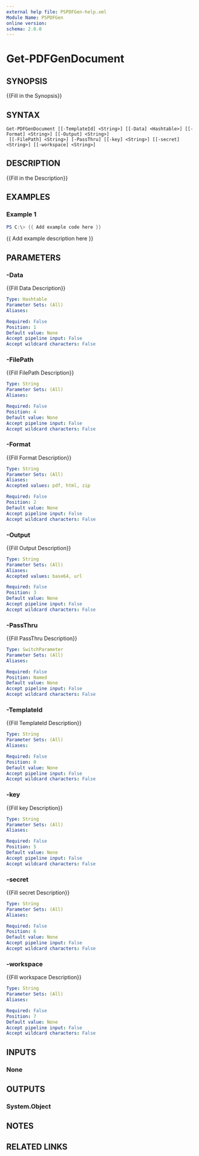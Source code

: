 ```yaml
---
external help file: PSPDFGen-help.xml
Module Name: PSPDFGen
online version:
schema: 2.0.0
---
```


# Get-PDFGenDocument

## SYNOPSIS
{{Fill in the Synopsis}}

## SYNTAX

```
Get-PDFGenDocument [[-TemplateId] <String>] [[-Data] <Hashtable>] [[-Format] <String>] [[-Output] <String>]
 [[-FilePath] <String>] [-PassThru] [[-key] <String>] [[-secret] <String>] [[-workspace] <String>]
```

## DESCRIPTION
{{Fill in the Description}}

## EXAMPLES

### Example 1
```powershell
PS C:\> {{ Add example code here }}
```

{{ Add example description here }}

## PARAMETERS

### -Data
{{Fill Data Description}}

```yaml
Type: Hashtable
Parameter Sets: (All)
Aliases:

Required: False
Position: 1
Default value: None
Accept pipeline input: False
Accept wildcard characters: False
```

### -FilePath
{{Fill FilePath Description}}

```yaml
Type: String
Parameter Sets: (All)
Aliases:

Required: False
Position: 4
Default value: None
Accept pipeline input: False
Accept wildcard characters: False
```

### -Format
{{Fill Format Description}}

```yaml
Type: String
Parameter Sets: (All)
Aliases:
Accepted values: pdf, html, zip

Required: False
Position: 2
Default value: None
Accept pipeline input: False
Accept wildcard characters: False
```

### -Output
{{Fill Output Description}}

```yaml
Type: String
Parameter Sets: (All)
Aliases:
Accepted values: base64, url

Required: False
Position: 3
Default value: None
Accept pipeline input: False
Accept wildcard characters: False
```

### -PassThru
{{Fill PassThru Description}}

```yaml
Type: SwitchParameter
Parameter Sets: (All)
Aliases:

Required: False
Position: Named
Default value: None
Accept pipeline input: False
Accept wildcard characters: False
```

### -TemplateId
{{Fill TemplateId Description}}

```yaml
Type: String
Parameter Sets: (All)
Aliases:

Required: False
Position: 0
Default value: None
Accept pipeline input: False
Accept wildcard characters: False
```

### -key
{{Fill key Description}}

```yaml
Type: String
Parameter Sets: (All)
Aliases:

Required: False
Position: 5
Default value: None
Accept pipeline input: False
Accept wildcard characters: False
```

### -secret
{{Fill secret Description}}

```yaml
Type: String
Parameter Sets: (All)
Aliases:

Required: False
Position: 6
Default value: None
Accept pipeline input: False
Accept wildcard characters: False
```

### -workspace
{{Fill workspace Description}}

```yaml
Type: String
Parameter Sets: (All)
Aliases:

Required: False
Position: 7
Default value: None
Accept pipeline input: False
Accept wildcard characters: False
```

## INPUTS

### None

## OUTPUTS

### System.Object
## NOTES

## RELATED LINKS
